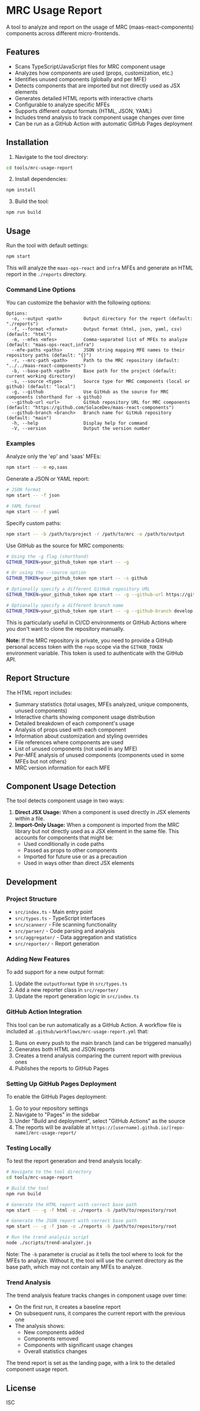 # MRC Usage Report

A tool to analyze and report on the usage of MRC (maas-react-components) components across different micro-frontends.

## Features

- Scans TypeScript/JavaScript files for MRC component usage
- Analyzes how components are used (props, customization, etc.)
- Identifies unused components (globally and per MFE)
- Detects components that are imported but not directly used as JSX elements
- Generates detailed HTML reports with interactive charts
- Configurable to analyze specific MFEs
- Supports different output formats (HTML, JSON, YAML)
- Includes trend analysis to track component usage changes over time
- Can be run as a GitHub Action with automatic GitHub Pages deployment

## Installation

1. Navigate to the tool directory:

```bash
cd tools/mrc-usage-report
```

2. Install dependencies:

```bash
npm install
```

3. Build the tool:

```bash
npm run build
```

## Usage

Run the tool with default settings:

```bash
npm start
```

This will analyze the `maas-ops-react` and `infra` MFEs and generate an HTML report in the `./reports` directory.

### Command Line Options

You can customize the behavior with the following options:

```
Options:
  -o, --output <path>        Output directory for the report (default: "./reports")
  -f, --format <format>      Output format (html, json, yaml, csv) (default: "html")
  -m, --mfes <mfes>          Comma-separated list of MFEs to analyze (default: "maas-ops-react,infra")
  --mfe-paths <paths>        JSON string mapping MFE names to their repository paths (default: "{}")
  -r, --mrc-path <path>      Path to the MRC repository (default: "../../maas-react-components")
  -b, --base-path <path>     Base path for the project (default: current working directory)
  -s, --source <type>        Source type for MRC components (local or github) (default: "local")
  -g, --github               Use GitHub as the source for MRC components (shorthand for -s github)
  --github-url <url>         GitHub repository URL for MRC components (default: "https://github.com/SolaceDev/maas-react-components")
  --github-branch <branch>   Branch name for GitHub repository (default: "main")
  -h, --help                 Display help for command
  -V, --version              Output the version number
```

### Examples

Analyze only the 'ep' and 'saas' MFEs:

```bash
npm start -- -m ep,saas
```

Generate a JSON or YAML report:

```bash
# JSON format
npm start -- -f json

# YAML format
npm start -- -f yaml
```

Specify custom paths:

```bash
npm start -- -b /path/to/project -r /path/to/mrc -o /path/to/output
```

Use GitHub as the source for MRC components:

```bash
# Using the -g flag (shorthand)
GITHUB_TOKEN=your_github_token npm start -- -g

# Or using the --source option
GITHUB_TOKEN=your_github_token npm start -- -s github

# Optionally specify a different GitHub repository URL
GITHUB_TOKEN=your_github_token npm start -- -g --github-url https://github.com/your-org/your-repo

# Optionally specify a different branch name
GITHUB_TOKEN=your_github_token npm start -- -g --github-branch develop
```

This is particularly useful in CI/CD environments or GitHub Actions where you don't want to clone the repository manually.

**Note:** If the MRC repository is private, you need to provide a GitHub personal access token with the `repo` scope via the `GITHUB_TOKEN` environment variable. This token is used to authenticate with the GitHub API.

## Report Structure

The HTML report includes:

- Summary statistics (total usages, MFEs analyzed, unique components, unused components)
- Interactive charts showing component usage distribution
- Detailed breakdown of each component's usage
- Analysis of props used with each component
- Information about customization and styling overrides
- File references where components are used
- List of unused components (not used in any MFE)
- Per-MFE analysis of unused components (components used in some MFEs but not others)
- MRC version information for each MFE

## Component Usage Detection

The tool detects component usage in two ways:

1.  **Direct JSX Usage:** When a component is used directly in JSX elements within a file.
2.  **Import-Only Usage:** When a component is imported from the MRC library but not directly used as a JSX element in the same file. This accounts for components that might be:
    - Used conditionally in code paths
    - Passed as props to other components
    - Imported for future use or as a precaution
    - Used in ways other than direct JSX elements

## Development

### Project Structure

- `src/index.ts` - Main entry point
- `src/types.ts` - TypeScript interfaces
- `src/scanner/` - File scanning functionality
- `src/parser/` - Code parsing and analysis
- `src/aggregator/` - Data aggregation and statistics
- `src/reporter/` - Report generation

### Adding New Features

To add support for a new output format:

1.  Update the `outputFormat` type in `src/types.ts`
2.  Add a new reporter class in `src/reporter/`
3.  Update the report generation logic in `src/index.ts`

### GitHub Action Integration

This tool can be run automatically as a GitHub Action. A workflow file is included at `.github/workflows/mrc-usage-report.yml` that:

1.  Runs on every push to the main branch (and can be triggered manually)
2.  Generates both HTML and JSON reports
3.  Creates a trend analysis comparing the current report with previous ones
4.  Publishes the reports to GitHub Pages

### Setting Up GitHub Pages Deployment

To enable the GitHub Pages deployment:

1.  Go to your repository settings
2.  Navigate to "Pages" in the sidebar
3.  Under "Build and deployment", select "GitHub Actions" as the source
4.  The reports will be available at `https://[username].github.io/[repo-name]/mrc-usage-report/`

### Testing Locally

To test the report generation and trend analysis locally:

```bash
# Navigate to the tool directory
cd tools/mrc-usage-report

# Build the tool
npm run build

# Generate the HTML report with correct base path
npm start -- -g -f html -o ./reports -b /path/to/repository/root

# Generate the JSON report with correct base path
npm start -- -g -f json -o ./reports -b /path/to/repository/root

# Run the trend analysis script
node ./scripts/trend-analyzer.js
```

Note: The `-b` parameter is crucial as it tells the tool where to look for the MFEs to analyze. Without it, the tool will use the current directory as the base path, which may not contain any MFEs to analyze.

### Trend Analysis

The trend analysis feature tracks changes in component usage over time:

- On the first run, it creates a baseline report
- On subsequent runs, it compares the current report with the previous one
- The analysis shows:
  - New components added
  - Components removed
  - Components with significant usage changes
  - Overall statistics changes

The trend report is set as the landing page, with a link to the detailed component usage report.

## License

ISC
